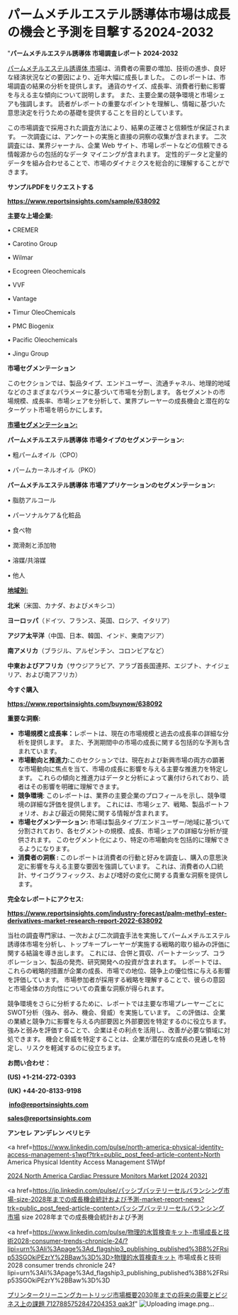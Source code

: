 # パームメチルエステル誘導体市場は成長の機会と予測を目撃する2024-2032

"<strong>パームメチルエステル誘導体 市場調査レポート 2024-2032</strong>

<a href=https://www.reportsinsights.com/sample/638092>パームメチルエステル誘導体 市場</a>は、消費者の需要の増加、技術の進歩、良好な経済状況などの要因により、近年大幅に成長しました。 このレポートは、市場調査の結果の分析を提供します。 通貨のサイズ、成長率、消費者行動に影響を与える主な傾向について説明します。 また、主要企業の競争環境と市場シェアも強調します。 読者がレポートの重要なポイントを理解し、情報に基づいた意思決定を行うための基礎を提供することを目的としています。

この市場調査で採用された調査方法により、結果の正確さと信頼性が保証されます。 一次調査には、アンケートの実施と直接の洞察の収集が含まれます。 二次調査には、業界ジャーナル、企業 Web サイト、市場レポートなどの信頼できる情報源からの包括的なデータ マイニングが含まれます。 定性的データと定量的データを組み合わせることで、市場のダイナミクスを総合的に理解することができます。

<strong><b>サンプルPDFをリクエストする</b></strong>

<a href=https://www.reportsinsights.com/sample/638092><strong><u>https://www.reportsinsights.com/sample/638092</u></strong></a>

<strong>主要な上場企業:</strong>

• CREMER

• Carotino Group

• Wilmar

• Ecogreen Oleochemicals

• VVF

• Vantage

• Timur OleoChemicals

• PMC Biogenix

• Pacific Oleochemicals

• Jingu Group

<strong>市場セグメンテーション</strong>

このセクションでは、製品タイプ、エンドユーザー、流通チャネル、地理的地域などのさまざまなパラメータに基づいて市場を分割します。 各セグメントの市場規模、成長率、市場シェアを分析して、業界プレーヤーの成長機会と潜在的なターゲット市場を明らかにします。

<strong><u>市場セグメンテーション</u></strong><strong><u>:</u></strong>

<strong>パームメチルエステル誘導体 市場タイプのセグメンテーション:</strong>

• 粗パームオイル（CPO）

• パームカーネルオイル（PKO）

<strong>パームメチルエステル誘導体 市場アプリケーションのセグメンテーション:</strong>

• 脂肪アルコール

• パーソナルケア＆化粧品

• 食べ物

• 潤滑剤と添加物

• 溶媒/共溶媒

• 他人

<strong><u>地域別</u></strong><strong><u>:</u></strong>

<strong>北米</strong>（米国、カナダ、およびメキシコ）

<strong>ヨーロッパ</strong>（ドイツ、フランス、英国、ロシア、イタリア）

<strong>アジア太平洋</strong>（中国、日本、韓国、インド、東南アジア）

<strong>南アメリカ</strong>（ブラジル、アルゼンチン、コロンビアなど）

<strong>中東およびアフリカ</strong>（サウジアラビア、アラブ首長国連邦、エジプト、ナイジェリア、および南アフリカ）

<strong>今すぐ購入</strong>

<a href=https://www.reportsinsights.com/buynow/638092><strong><u>https://www.reportsinsights.com/buynow/638092</u></strong></a>

<strong>重要な洞察:</strong>
<ul>
  <li><strong>市場規模と成長率：</strong>レポートは、現在の市場規模と過去の成長率の詳細な分析を提供します。 また、予測期間中の市場の成長に関する包括的な予測も含まれています。</li>
  <li><strong>市場動向と推進力:</strong>このセクションでは、現在および新興市場の両方の顕著な市場動向に焦点を当て、市場の成長に影響を与える主要な推進力を特定します。 これらの傾向と推進力はデータと分析によって裏付けられており、読者はその影響を明確に理解できます。</li>
  <li><strong>競争環境</strong>: このレポートは、業界の主要企業のプロフィールを示し、競争環境の詳細な評価を提供します。 これには、市場シェア、戦略、製品ポートフォリオ、および最近の開発に関する情報が含まれます。</li>
  <li><strong>市場セグメンテーション: </strong>市場は製品タイプ/エンドユーザー/地域に基づいて分割されており、各セグメントの規模、成長、市場シェアの詳細な分析が提供されます。 このセグメント化により、特定の市場動向を包括的に理解できるようになります。</li>
  <li><strong>消費者の洞察 : </strong>このレポートは消費者の行動と好みを調査し、購入の意思決定に影響を与える主要な要因を強調しています。 これは、消費者の人口統計、サイコグラフィックス、および嗜好の変化に関する貴重な洞察を提供します。</li>
</ul>
<strong>完全なレポートにアクセス:</strong>

<a href=https://www.reportsinsights.com/industry-forecast/palm-methyl-ester-derivatives-market-research-report-2022-638092><strong><u><b>https://www.reportsinsights.com/industry-forecast/palm-methyl-ester-derivatives-market-research-report-2022-638092</b></u></strong></a>

当社の調査専門家は、一次および二次調査手法を実施してパームメチルエステル誘導体市場を分析し、トップキープレーヤーが実施する戦略的取り組みの評価に関する結論を導き出します。 これには、合併と買収、パートナーシップ、コラボレーション、製品の発売、研究開発への投資が含まれます。 レポートでは、これらの戦略的措置が企業の成長、市場での地位、競争上の優位性に与える影響を評価しています。 市場参加者が採用する戦略を理解することで、彼らの意図と市場全体の方向性についての貴重な洞察が得られます。

競争環境をさらに分析するために、レポートでは主要な市場プレーヤーごとにSWOT分析（強み、弱み、機会、脅威）を実施しています。 この評価は、企業の業績と競争力に影響を与える内部要因と外部要因を特定するのに役立ちます。 強みと弱みを評価することで、企業はその利点を活用し、改善が必要な領域に対処できます。 機会と脅威を特定することは、企業が潜在的な成長の見通しを特定し、リスクを軽減するのに役立ちます。

<strong>お問い合わせ：</strong>

<strong>(US) +1-214-272-0393</strong>

<strong>(UK) +44-20-8133-9198</strong>

<strong> </strong><a href=info@reportsinsights.com><strong><u>info@reportsinsights.com</u></strong></a>

<a href=sales@reportsinsights.com><strong><u>sales@reportsinsights.com</u></strong></a>

<strong>アンセレ アンデレン ベリヒテ</strong>

<a href=https://www.linkedin.com/pulse/north-america-physical-identity-access-management-s1wpf?trk=public_post_feed-article-content>North America Physical Identity Access Management S1Wpf</a>

<a href=https://www.linkedin.com/pulse/2024-north-america-cardiac-pressure-monitors-market-px0jf/>2024 North America Cardiac Pressure Monitors Market [2024 2032]</a>

<a href=https://jp.linkedin.com/pulse/パッシブバッテリーセルバランシング市場-size-2028年までの成長機会統計および予測-market-report-news?trk=public_post_feed-article-content>パッシブバッテリーセルバランシング市場 size 2028年までの成長機会統計および予測</a>

<a href=https://www.linkedin.com/pulse/物理的水質検査キット-市場成長と技術2028-consumer-trends-chronicle-24/?lipi=urn%3Ali%3Apage%3Ad_flagship3_publishing_published%3B8%2FRsip53SGOkiPEzrY%2BBaw%3D%3D>物理的水質検査キット 市場成長と技術2028 consumer trends chronicle 24?lipi=urn%3Ali%3Apage%3Ad_flagship3_publishing_published%3B8%2FRsip53SGOkiPEzrY%2BBaw%3D%3D</a>

<a href=https://www.linkedin.com/pulse/プリンタークリーニングカートリッジ市場概要2030年までの将来の需要とビジネス上の課題-7127885752847204353-qak3f/>プリンタークリーニングカートリッジ市場概要2030年までの将来の需要とビジネス上の課題 7127885752847204353 qak3f</a>"
![Uploading image.png…]()
